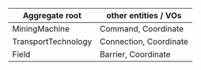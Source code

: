 |Aggregate root | other entities / VOs |
|---|---|
| MiningMachine | Command, Coordinate |
| TransportTechnology | Connection, Coordinate |
| Field| Barrier, Coordinate|
